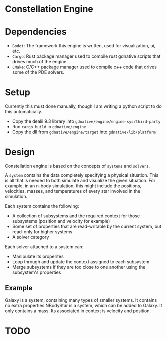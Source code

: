 # Constellation Engine

# Dependencies

- `Godot`: The framework this engine is written, used for visualization, ui, etc.
- `Cargo`: Rust package manager used to compile rust gdnative scripts that drives much of the engine.
- `CMake`: C/C++ package manager used to compile c++ code that drives some of the PDE solvers.

# Setup

Currently this must done manually, though I am writing a python script to do this automatically.

- Copy the dealii 9.3 library into `gdnative/engine/engine-sys/third-party`
- Run `cargo build` in `gdnative/engine`
- Copy the dll from `gdnative/engine/target` into `gdnative/lib/platform`

# Design

Constellation engine is based on the concepts of `systems` and `solvers`. 

A `system` contains the data completely specifying a physical situation. This is all that is needed to both simulate and visualize the given situation. For example, in an n-body simulation, this might include the positions, velocities, masses, and temperatures of every star involved in the simulation.

Each system contains the following:
- A collection of subsystems and the required context for those subsystems (position and velocity for example)
- Some set of properties that are read-writable by the current system, but read-only for higher systems
- A solver category

Each solver attached to a system can:
- Manipulate its properites
- Loop through and update the context assigned to each subsystem
- Merge subsystems if they are too close to one another using the subsystem's properties

## Example

Galaxy is a system, containing many types of smaller systems. It contains no extra properties
NBodyStar is a system, which can be added to Galaxy. It only contains a mass.
Its associated in context is velocity and position.

# TODO